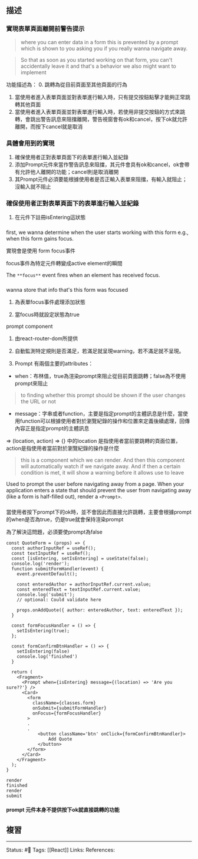 ## 描述


### 實現表單頁面離開前警告提示
> where you can enter data in a form this is prevented by a prompt which is shown to you asking you if you really wanna navigate away.

  

> So that as soon as you started working on that form, you can't accidentally leave it and that's a behavior we also might want to implement

  
功能描述為：
0. 跳轉為從目前頁面至其他頁面的行為
1. 當使用者進入表單頁面並對表單進行輸入時，只有提交按鈕點擊才能夠正常跳轉其他頁面
2. 當使用者進入表單頁面並對表單進行輸入時，若使用非提交按鈕的方式來跳轉，會跳出警告訊息來阻擋離開，警告視窗會有ok和cancel，按下ok就允許離開，而按下cancel就是取消

### 具體會用到的實現
1. 確保使用者正對表單頁面下的表單進行輸入並紀錄
2. 添加Prompt元件來當作警告訊息來阻擋，其元件會具有ok和cancel，ok會帶有允許他人離開的功能；cancel則是取消離開
3. 其Prompt元件必須要能根據使用者是否正輸入表單來阻擋，有輸入就阻止；沒輸入就不阻止

### 確保使用者正對表單頁面下的表單進行輸入並紀錄

1. 在元件下註冊isEntering這狀態



###

first, we wanna determine when the user starts working with this form e.g., when this form gains focus.

實現會是使用 form focus事件

  

  

focus事件為特定元件轉變成active element的瞬間

  

The `**focus**` event fires when an element has received focus.

###

wanna store that info that's this form was focused

1. 為表單focus事件處理添加狀態

2. 當focus時就設定狀態為true

  

prompt component

1. 由react-router-dom所提供

2. 自動監測特定規則是否滿足，若滿足就呈現warning，若不滿足就不呈現。

3. Prompt 有兩個主要的attributes：

- when：布林值，true為渲染prompt來阻止從目前頁面跳轉；false為不使用prompt來阻止

> to finding whether this prompt should be shown if the user changes the URL or not

- message：字串或者function，主要是指定prompt的主體訊息是什麼，當使用function可以根據使用者對於瀏覽紀錄的操作和位置來定義後續處理，回傳內容正是指定prompt的主體訊息

=> (location, action) => {} 中的location 是指使用者當前要跳轉的頁面位置，action是指使用者當前對於瀏覽紀錄的操作是什麼

  

> this is a component which we can render. And then this component will automatically watch if we navigate away. And if then a certain condition is met, it will show a warning before it allows use to leave

  

Used to prompt the user before navigating away from a page. When your application enters a state that should prevent the user from navigating away (like a form is half-filled out), render a `<Prompt>`.

###


當使用者按下prompt下的ok時，並不會因此而直接允許跳轉，主要會根據prompt的when是否為true，仍是true就會保持渲染prompt

為了解決這問題，必須要使prompt為false

```
const QuoteForm = (props) => {
  const authorInputRef = useRef();
  const textInputRef = useRef();
  const [isEntering, setIsEntering] = useState(false);
  console.log('render');
  function submitFormHandler(event) {
    event.preventDefault();

    const enteredAuthor = authorInputRef.current.value;
    const enteredText = textInputRef.current.value;
    console.log('submit');
    // optional: Could validate here

    props.onAddQuote({ author: enteredAuthor, text: enteredText });
  }

  const formFocusHandler = () => {
    setIsEntering(true);
  };

  const formConfirmBtnHandler = () => {
    setIsEntering(false)
    console.log('finished')
  }

  return (
    <Fragment>
      <Prompt when={isEntering} message={(location) => 'Are you sure??'} />
      <Card>
        <form
          className={classes.form}
          onSubmit={submitFormHandler}
          onFocus={formFocusHandler}
        > 
		.
		.
			<button className='btn' onClick={formConfirmBtnHandler}>
				Add Quote
			</button>
		</form>
	  </Card>
	</Fragment>
  );
}
```



```
render
finished 
render 
submit
```

#### prompt 元件本身不提供按下ok就直接跳轉的功能



## 複習


---
Status: #🌱 
Tags:
[[React]]
Links:
References: